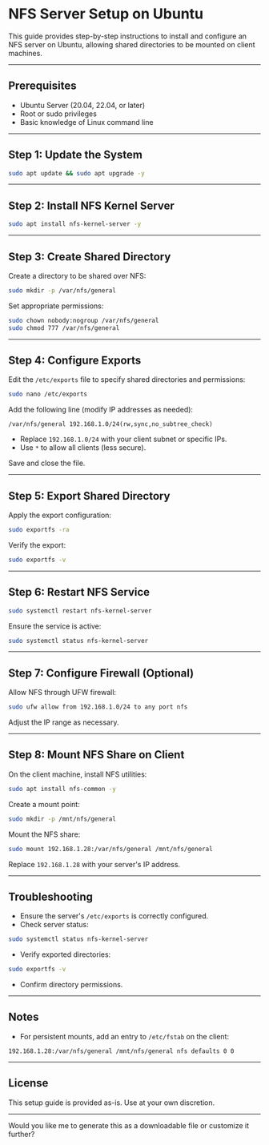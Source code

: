 # NFS Server Setup on Ubuntu

This guide provides step-by-step instructions to install and configure an NFS server on Ubuntu, allowing shared directories to be mounted on client machines.

---

## Prerequisites

- Ubuntu Server (20.04, 22.04, or later)
- Root or sudo privileges
- Basic knowledge of Linux command line

---

## Step 1: Update the System

```bash
sudo apt update && sudo apt upgrade -y
```

---

## Step 2: Install NFS Kernel Server

```bash
sudo apt install nfs-kernel-server -y
```

---

## Step 3: Create Shared Directory

Create a directory to be shared over NFS:

```bash
sudo mkdir -p /var/nfs/general
```

Set appropriate permissions:

```bash
sudo chown nobody:nogroup /var/nfs/general
sudo chmod 777 /var/nfs/general
```

---

## Step 4: Configure Exports

Edit the `/etc/exports` file to specify shared directories and permissions:

```bash
sudo nano /etc/exports
```

Add the following line (modify IP addresses as needed):

```plaintext
/var/nfs/general 192.168.1.0/24(rw,sync,no_subtree_check)
```

- Replace `192.168.1.0/24` with your client subnet or specific IPs.
- Use `*` to allow all clients (less secure).

Save and close the file.

---

## Step 5: Export Shared Directory

Apply the export configuration:

```bash
sudo exportfs -ra
```

Verify the export:

```bash
sudo exportfs -v
```

---

## Step 6: Restart NFS Service

```bash
sudo systemctl restart nfs-kernel-server
```

Ensure the service is active:

```bash
sudo systemctl status nfs-kernel-server
```

---

## Step 7: Configure Firewall (Optional)

Allow NFS through UFW firewall:

```bash
sudo ufw allow from 192.168.1.0/24 to any port nfs
```

Adjust the IP range as necessary.

---

## Step 8: Mount NFS Share on Client

On the client machine, install NFS utilities:

```bash
sudo apt install nfs-common -y
```

Create a mount point:

```bash
sudo mkdir -p /mnt/nfs/general
```

Mount the NFS share:

```bash
sudo mount 192.168.1.28:/var/nfs/general /mnt/nfs/general
```

Replace `192.168.1.28` with your server's IP address.

---

## Troubleshooting

- Ensure the server's `/etc/exports` is correctly configured.
- Check server status:

```bash
sudo systemctl status nfs-kernel-server
```

- Verify exported directories:

```bash
sudo exportfs -v
```

- Confirm directory permissions.

---

## Notes

- For persistent mounts, add an entry to `/etc/fstab` on the client:

```plaintext
192.168.1.28:/var/nfs/general /mnt/nfs/general nfs defaults 0 0
```

---

## License

This setup guide is provided as-is. Use at your own discretion.

---

Would you like me to generate this as a downloadable file or customize it further?